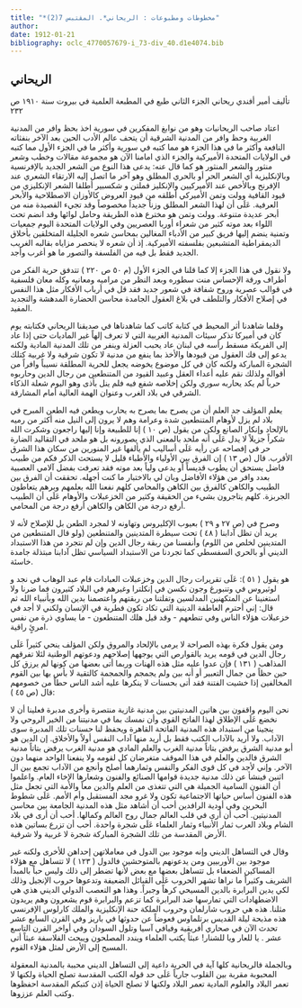 ```yaml
---
title: "*مخطوطات ومطبوعات : الريحاني*. المقتبس 7(2)"
author: 
date: 1912-01-21
bibliography: oclc_4770057679-i_73-div_40.d1e4074.bib
---
```




##  الريحاني 


 تأليف أمير أفندي ريحاني الجزء الثاني طبع في المطبعة العلمية في بيروت سنة  ١٩١٠  ص  ٢٣٢ 

 اعتاد صاحب الريحانيات وهو من نوابغ المفكرين في سورية اخذ بحظ وافر من المدنية الغربية وحظ وافر من المدنية الشرقية أن يتحف عالم الأدب الحين بعد الآخر بنفثاته النافعة وأكثر ما في هذا الجزء هو مما كتبه في سورية وأكثر ما في الجزء الأول مما كتبه في الولايات المتحدة الأميركية والجزء الذي امامنا الآن هو مجموعة مقالات وخطب وشعر منثور والشعر المنثور هو كما قال عنه: يدعى هذا النوع من الشعر الجديد بالإفرنسية وبالإنكليزية أي الشعر الحر أو بالحري المطلق وهو آخر ما اتصل إليه الارتقاء الشعري عند الإفرنج وبالأخص عند الأميركيين والإنكليز فملتن و  شكسبير  أطلقا الشعر الإنكليزي من قيود القافية وولت وتمن الأميركي أطلقه من قيود العروض كالأوزان الاصطلاحية   والأبحر العرفية. عَلَى أن لهذا الشعر المطلق وزناً جديداً مخصوصاً وقد تجيء القصيدة منه من أبحر عديدة متنوعة. وولت وتمن هو مخترع هذه الطريقة وحامل لوائها وقد انضم تحت اللواء بعد موته كثير من شعراء أوربا العصريين وفي الولايات المتحدة اليوم جمعيات وتمنية ينضم إليها فريق كبير من الأدباء المغالين بمحاسن شعره الجليلة المتخلقين بأخلاق الديمقراطية المتشبعين بفلسفته الأميركية. إذ أن شعره لا ينحصر مزاياه بقالبه الغريب الجديد فقط بل فيه من الفلسفة والتصور ما هو أغرب وأجد. 

 ولا نقول في هذا الجزء إلا كما قلنا في الجزء الأول (م  ٥٠  ص  ٢٢٠  ) تتدفق حرية الفكر من أطراف ورقة الإحساس منت سطوره وبعد النظر من مراميه ومعانيه وكله معان فلسفية في قوالب عصرية وروح شفافة في شعور جديد فقد قل في أرباب الأفكار مثل هذا النفس في إصلاح الأفكار والتلطف في بلاغ العقول الجامدة محاسن الحضارة المدهشة والتجديد المفيد. 

 وقلما شاهدنا أثر المحيط في كتابة كاتب كما شاهدناها في صديقنا الريحاني فكتابته يوم كان في أميركا تذكر سيئات المدنية الغربية التي لا تعرف إلهاً غير الماديات حتى إذا عاد إلى الفريكة مسقط رأسه في لبنان عاد يحبب العزلة وينفر من تلك المدنية المادية ولكنه يدعو إلى فك العقول من قيودها والأخذ بما ينفع من مدنية لا تكون شرقية ولا غربية كتلك الشجرة المباركة ولكنه كان في كل موضوع يخوضه يجعل للحرية المطلقة نسيباً وافراً من أقواله ولذلك نقم عليه أعداء العقل وعبيد القيود من المتنطعين من رجال الدين وحاربوه حرباً لم يكد يحاربه سوري ولكن إخلاصه شفع فيه فلم ينل بأذى وهو اليوم شعلة الذكاء الشرقي في بلاد الغرب وعنوان الهمة العالية أمام المشارقة. 

 يعلم المؤلف جد العلم أن من يصرح بما يصرح به يحارب ويطعن فيه الطعن المبرح في بلاد لم يزل لأوهام المتنطعين شدة وعرامة وهم لا يرون إلى النيل منه أكثر من رميه بالإلحاد وإنكار الصانع ولكن من يقول (ص  ١٠  ) إنا للطبيعة وإنا إليها راجعون وشكرت الله شكراً جزيلاً لا يدل عَلَى أنه ملحد بالمعنى الذي يصورونه بل هو ملحد في التقاليد الضارة حر في إفصاحه عن رأيه عَلَى أساليب لم يألفها غير المنورين من سكان هذا الشرق الأقرب.   قال (ص  ١٣  ) إن الفرق بين الأولياء والأطباء قليل لا يستحث الذكر فكم من طبيب فاضل يستحق أن يطوب قديساً أو يدعى ولياً بعد موته فقد تعرفت بفضل آلامي العصبية بعدد وافر من هؤلاء الأفاضل وبان لي بالاختبار ما كنت أجهله. تحققت أن الفرق بين الطبيب والكاهن كالفرق بين الكاهن والمحامي كلهم نفعنا الله بعلمهم وبرهم يتعاطون الجربزة. كلهم يتاجرون بشيء من الحقيقة وكثير من الخزعبلات والأوهام عَلَى أن الطبيب أرفع درجة من الكاهن والكاهن أرفع درجة من المحامي. 

 وصرح في (ص  ٢٧  و  ٢٩  ) بعيوب الإكليروس وتهاونه لا لمجرد الطعن بل للإصلاح لأنه لا يريد أن تظل آدابنا (  ٤٨  ) تحت سيطرة المتدينين والمتنطعين (ولو قال المتنطعين من المتدينين لخلص من اللوم) وأنفسنا من ربقة رجال الدين وإن لم نتجرد من هذا الاستبداد الديني أو بالحري السفسطي كما تجردنا من الاستبداد السياسي تظل آدابنا مبتذلة جامدة خاسئة. 

 هو يقول (  ٥١  ): عَلَى تقريرات رجال الدين وخزعبلات العبادات قام عبد الوهاب في نجد و  لوثيروس  في وتنبورغ وجون نكسن في إنكلترا وغيرهم في البلاد كثيرون فما ضرنا ولا استغنينا عن المتكهنين المدلسين وتفلتنا من ربقتهم واعتصمنا بدين الله وبأنبياء الله ثم قال: إني أحترم العاطفة الدينية التي تكاد تكون فطرية في الإنسان ولكني لا أجد في خزعبلات هؤلاء الناس وفي تنطعهم - وقد قيل هلك المتنطعون - ما يساوي ذرة من نفس امرئٍ راقية. 

 ومن يقول فكرة بهذه الصراحة لا يرمى بالإلحاد والمروق ولكن المؤلف ينحي كثيراً عَلَى رجال الدين في قومه يريد بالقوارص التي يوجهها إصلاحهم ودعوتهم الوطنية لئلا تفرقهم المذاهب (  ١٣١  ) فإن عدوا عليه مثل هذه الهنات وربما أتى بعضها من كونها لم يرزق كل حين حظاً من جمال التعبير أو أنه بين ولم يجمجم والجمجمة كالتقية لا بأس بها بين القوم المخالفين إذا خشيت الفتنة فقد أتى بحسنات لا ينكرها عليه أشد الناس حطاً من خصومهم قال (ص  ٤٥  ): 

 نحن اليوم واقفون بين هاتين المدنيتين بين مدنية غازية منتصرة وأخرى مدبرة فعلينا أن لا نخضع عَلَى الإطلاق لهذا الفاتح القوي وأن نمسك بما في مدنيتنا من الخير الروحي ولا   ينجينا من استبداد هذه المدنية الفاتحة القاهرة ويحفظ لنا حسنات تلك المدبرة سوى الآداب. ولا أريد بالآداب الكتب فقط بل أريد منها آداب النفس أولاً والأخلاق. إن الدين هو أبو مدنية الشرق يرفض بتاتاً مدنية الغرب والعلم المادي هو مدنية الغرب يرفض بتاتاً مدنية الشرق فالدين والعلم في هذا الموقف متغرضان كل لقومه ولا ينفعنا الواحد منهما دون الآخر. وإني لأجد في كل قوى الفكر والنفس وثمارهما أصلح وأنجع من الآداب تجمع بين ال  اثنين  فينشأ عن ذلك مدنية جديدة قوامها الصنائع والفنون وشعارها الإخاء العام. واعلموا أن الفنون السامية الجميلة هي التي تتغذى من العلم والدين معاً والأمة التي تجعل مثل هذه الفنون أساس حياتها الاجتماعية تكون ولا غرو مجد المستقبل وأم الأمم. عَلَى شطوط البحرين وفي أودية الرافدين أحب أن أشاهد مثل هذه المدنية الجامعة بين محاسن المدنيتين. أحب أن أرى في قلب العالم جمال روح العالم وكمالها. أحب أن أرى في بلاد الشام وبلاد العرب ثمار الأنبياء وثمار العلماء عَلَى شجرة واحدة. أحب أن تزرع بساتين هذه الأرض المقدسة من تلك الشجرة المباركة شجرة لا غربية ولا شرقية. 

 وقال في التساهل الديني وإنه موجود بين الدول في معاملاتهن إحداهن للأخرى ولكنه غير موجود بين الأوربيين ومن يدعونهم بالمتوحشين فالدول (  ١٢٣  ) لا تتساهل مع هؤلاء المساكين الضعفاء بل تتساهل بعضها مع بعض لأنها تضطر إلى ذلك وليس حباً بالمبدأ الشريف وكثيراً ما نراها تشهر الحروب عَلَى القبائل الضعيفة وتدعوها حروب الإنجيل وذلك لكي يدين البرابرة بالدين المسيحي كرهاً وجبراً. وهذا هو التعصب الدولي الديني هذي هي الاضطهادات التي تمارسها ضد البرابرة كما تزعم والبرابرة قوم يشعرون وهم يريدون مثلنا. هذه هي حروب شارلمان وحروب الملكة حنة الإنكليزية والملك كارلوس الإفرنسي هذه مذبحة ليلة القديس برتلماوس فعوضاً عن حدوثها في باريز وفي القرن السابع  عشر  تحدث الآن في صحاري أفريقية وفيافي آسيا وتلول السودان وفي أواخر القرن التاسع  عشر  . يا للعار ويا للشنار! عبثاً يكتب العلماء ويندد المصلحون ويبحث الفلاسفة عبثاً أتى المسيح إلى الأرض لمثل هؤلاء القوم. 

 وبالجملة فالريحانية كلها آية في الحرية داعية إلى التساهل الديني محببة بالمدنية المعقولة المحبوبة مقربة بين القلوب جارياً عَلَى حد قوله الكتب المقدسة تصلح الحياة ولكنها لا تعمر   البلاد والعلوم المادية تعمر البلاد ولكنها لا تصلح الحياة إذن كتبكم المقدسة احفظوها وكتب العلم عززوها. 
